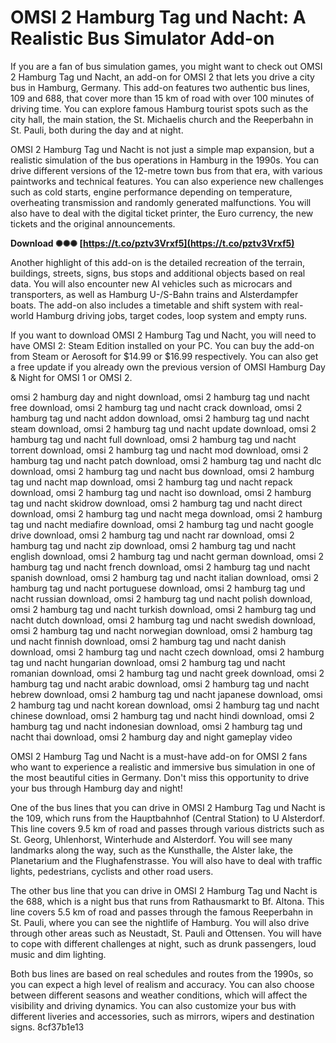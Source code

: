 # OMSI 2 Hamburg Tag und Nacht: A Realistic Bus Simulator Add-on
 
If you are a fan of bus simulation games, you might want to check out OMSI 2 Hamburg Tag und Nacht, an add-on for OMSI 2 that lets you drive a city bus in Hamburg, Germany. This add-on features two authentic bus lines, 109 and 688, that cover more than 15 km of road with over 100 minutes of driving time. You can explore famous Hamburg tourist spots such as the city hall, the main station, the St. Michaelis church and the Reeperbahn in St. Pauli, both during the day and at night.
 
OMSI 2 Hamburg Tag und Nacht is not just a simple map expansion, but a realistic simulation of the bus operations in Hamburg in the 1990s. You can drive different versions of the 12-metre town bus from that era, with various paintworks and technical features. You can also experience new challenges such as cold starts, engine performance depending on temperature, overheating transmission and randomly generated malfunctions. You will also have to deal with the digital ticket printer, the Euro currency, the new tickets and the original announcements.
 
**Download ✺✺✺ [https://t.co/pztv3Vrxf5](https://t.co/pztv3Vrxf5)**


 
Another highlight of this add-on is the detailed recreation of the terrain, buildings, streets, signs, bus stops and additional objects based on real data. You will also encounter new AI vehicles such as microcars and transporters, as well as Hamburg U-/S-Bahn trains and Alsterdampfer boats. The add-on also includes a timetable and shift system with real-world Hamburg driving jobs, target codes, loop system and empty runs.
 
If you want to download OMSI 2 Hamburg Tag und Nacht, you will need to have OMSI 2: Steam Edition installed on your PC. You can buy the add-on from Steam or Aerosoft for $14.99 or $16.99 respectively. You can also get a free update if you already own the previous version of OMSI Hamburg Day & Night for OMSI 1 or OMSI 2.
 
omsi 2 hamburg day and night download,  omsi 2 hamburg tag und nacht free download,  omsi 2 hamburg tag und nacht crack download,  omsi 2 hamburg tag und nacht addon download,  omsi 2 hamburg tag und nacht steam download,  omsi 2 hamburg tag und nacht update download,  omsi 2 hamburg tag und nacht full download,  omsi 2 hamburg tag und nacht torrent download,  omsi 2 hamburg tag und nacht mod download,  omsi 2 hamburg tag und nacht patch download,  omsi 2 hamburg tag und nacht dlc download,  omsi 2 hamburg tag und nacht bus download,  omsi 2 hamburg tag und nacht map download,  omsi 2 hamburg tag und nacht repack download,  omsi 2 hamburg tag und nacht iso download,  omsi 2 hamburg tag und nacht skidrow download,  omsi 2 hamburg tag und nacht direct download,  omsi 2 hamburg tag und nacht mega download,  omsi 2 hamburg tag und nacht mediafire download,  omsi 2 hamburg tag und nacht google drive download,  omsi 2 hamburg tag und nacht rar download,  omsi 2 hamburg tag und nacht zip download,  omsi 2 hamburg tag und nacht english download,  omsi 2 hamburg tag und nacht german download,  omsi 2 hamburg tag und nacht french download,  omsi 2 hamburg tag und nacht spanish download,  omsi 2 hamburg tag und nacht italian download,  omsi 2 hamburg tag und nacht portuguese download,  omsi 2 hamburg tag und nacht russian download,  omsi 2 hamburg tag und nacht polish download,  omsi 2 hamburg tag und nacht turkish download,  omsi 2 hamburg tag und nacht dutch download,  omsi 2 hamburg tag und nacht swedish download,  omsi 2 hamburg tag und nacht norwegian download,  omsi 2 hamburg tag und nacht finnish download,  omsi 2 hamburg tag und nacht danish download,  omsi 2 hamburg tag und nacht czech download,  omsi 2 hamburg tag und nacht hungarian download,  omsi 2 hamburg tag und nacht romanian download,  omsi 2 hamburg tag und nacht greek download,  omsi 2 hamburg tag und nacht arabic download,  omsi 2 hamburg tag und nacht hebrew download,  omsi 2 hamburg tag und nacht japanese download,  omsi 2 hamburg tag und nacht korean download,  omsi 2 hamburg tag und nacht chinese download,  omsi 2 hamburg tag und nacht hindi download,  omsi 2 hamburg tag und nacht indonesian download,  omsi 2 hamburg tag und nacht thai download,  omsi 2 hamburg day and night gameplay video
 
OMSI 2 Hamburg Tag und Nacht is a must-have add-on for OMSI 2 fans who want to experience a realistic and immersive bus simulation in one of the most beautiful cities in Germany. Don't miss this opportunity to drive your bus through Hamburg day and night!
  
One of the bus lines that you can drive in OMSI 2 Hamburg Tag und Nacht is the 109, which runs from the Hauptbahnhof (Central Station) to U Alsterdorf. This line covers 9.5 km of road and passes through various districts such as St. Georg, Uhlenhorst, Winterhude and Alsterdorf. You will see many landmarks along the way, such as the Kunsthalle, the Alster lake, the Planetarium and the Flughafenstrasse. You will also have to deal with traffic lights, pedestrians, cyclists and other road users.
 
The other bus line that you can drive in OMSI 2 Hamburg Tag und Nacht is the 688, which is a night bus that runs from Rathausmarkt to Bf. Altona. This line covers 5.5 km of road and passes through the famous Reeperbahn in St. Pauli, where you can see the nightlife of Hamburg. You will also drive through other areas such as Neustadt, St. Pauli and Ottensen. You will have to cope with different challenges at night, such as drunk passengers, loud music and dim lighting.
 
Both bus lines are based on real schedules and routes from the 1990s, so you can expect a high level of realism and accuracy. You can also choose between different seasons and weather conditions, which will affect the visibility and driving dynamics. You can also customize your bus with different liveries and accessories, such as mirrors, wipers and destination signs.
 8cf37b1e13
 
